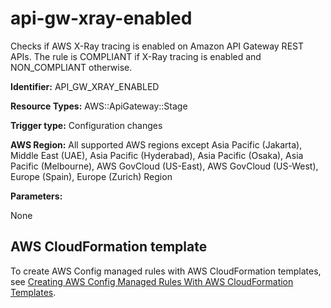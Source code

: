 # api\-gw\-xray\-enabled<a name="api-gw-xray-enabled"></a>

Checks if AWS X\-Ray tracing is enabled on Amazon API Gateway REST APIs\. The rule is COMPLIANT if X\-Ray tracing is enabled and NON\_COMPLIANT otherwise\. 

**Identifier:** API\_GW\_XRAY\_ENABLED

**Resource Types:** AWS::ApiGateway::Stage

**Trigger type:** Configuration changes

**AWS Region:** All supported AWS regions except Asia Pacific \(Jakarta\), Middle East \(UAE\), Asia Pacific \(Hyderabad\), Asia Pacific \(Osaka\), Asia Pacific \(Melbourne\), AWS GovCloud \(US\-East\), AWS GovCloud \(US\-West\), Europe \(Spain\), Europe \(Zurich\) Region

**Parameters:**

None  

## AWS CloudFormation template<a name="w2aac12c33c15b9c29c17"></a>

To create AWS Config managed rules with AWS CloudFormation templates, see [Creating AWS Config Managed Rules With AWS CloudFormation Templates](aws-config-managed-rules-cloudformation-templates.md)\.